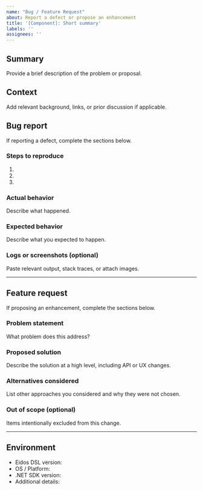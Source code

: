 ```yaml
---
name: "Bug / Feature Request"
about: Report a defect or propose an enhancement
title: '[Component]: Short summary'
labels: ''
assignees: ''
---
```


## Summary
Provide a brief description of the problem or proposal.

## Context
Add relevant background, links, or prior discussion if applicable.

## Bug report
If reporting a defect, complete the sections below.

### Steps to reproduce
1. 
2. 
3. 

### Actual behavior
Describe what happened.

### Expected behavior
Describe what you expected to happen.

### Logs or screenshots (optional)
Paste relevant output, stack traces, or attach images.

---

## Feature request
If proposing an enhancement, complete the sections below.

### Problem statement
What problem does this address?

### Proposed solution
Describe the solution at a high level, including API or UX changes.

### Alternatives considered
List other approaches you considered and why they were not chosen.

### Out of scope (optional)
Items intentionally excluded from this change.

---

## Environment
- Eidos DSL version: 
- OS / Platform: 
- .NET SDK version: 
- Additional details: 
